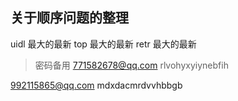 ## 关于顺序问题的整理
uidl  最大的最新
top 最大的最新
retr 最大的最新



> 密码备用
771582678@qq.com
rlvohyxyiynebfih

992115865@qq.com
mdxdacmrdvvhbbgb